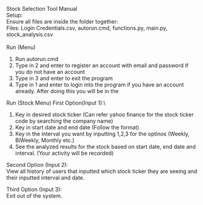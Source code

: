 Stock Selection Tool Manual\
Setup:\
Ensure all files are inside the folder together:\
Files: Login Credentials.csv, autorun.cmd, functions.py, main.py, stock_analysis.csv\
\
Run (Menu)
1. Run autorun.cmd
2. Type in 2 and enter to register an account with email and password if you do not have an account
3. Type in 3 and enter to exit the program
4. Type in 1 and enter to login into the program if you have an account already. After doing this you will be in the 


Run (Stock Menu)
First Option(Input 1):\
1. Key in desired stock ticker (Can refer yahoo finance for the stock ticker code by searching the company name)
2. Key in start date and end date (Follow the format)
3. Key in the interval you want by inputting 1,2,3 for the optinos (Weekly, BiWeekly, Monthly etc.)
4. See the analyzed results for the stock based on start date, end date and interval. (Your activity will be recorded)

Second Option (Input 2):\
View all history of users that inputted which stock ticker they are seeing and their inputted interval and date.

Third Option (Input 3):\
Exit out of the system.
